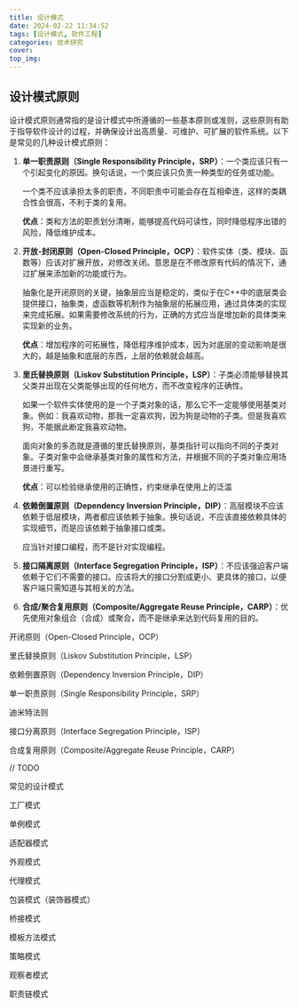 ```yaml
---
title: 设计模式
date: 2024-02-22 11:34:52
tags: [设计模式, 软件工程]
categories: 技术研究
cover:
top_img:
---
```

## 设计模式原则

设计模式原则通常指的是设计模式中所遵循的一些基本原则或准则，这些原则有助于指导软件设计的过程，并确保设计出高质量、可维护、可扩展的软件系统。以下是常见的几种设计模式原则：

1. **单一职责原则（Single Responsibility Principle，SRP）**：一个类应该只有一个引起变化的原因。换句话说，一个类应该只负责一种类型的任务或功能。

   一个类不应该承担太多的职责，不同职责中可能会存在互相牵连，这样的类耦合性会很高，不利于类的复用。

   **优点**：类和方法的职责划分清晰，能够提高代码可读性，同时降低程序出错的风险，降低维护成本。

2. **开放-封闭原则（Open-Closed Principle，OCP）**：软件实体（类、模块、函数等）应该对扩展开放，对修改关闭。意思是在不修改原有代码的情况下，通过扩展来添加新的功能或行为。

   抽象化是开闭原则的关键，抽象层应当是稳定的，类似于在C++中的底层类会提供接口，抽象类，虚函数等机制作为抽象层的拓展应用，通过具体类的实现来完成拓展。如果需要修改系统的行为，正确的方式应当是增加新的具体类来实现新的业务。

   **优点**：增加程序的可拓展性，降低程序维护成本，因为对底层的变动影响是很大的，越是抽象和底层的东西，上层的依赖就会越高。

3. **里氏替换原则（Liskov Substitution Principle，LSP）**：子类必须能够替换其父类并出现在父类能够出现的任何地方，而不改变程序的正确性。

   如果一个软件实体使用的是一个子类对象的话，那么它不一定能够使用基类对象。例如：我喜欢动物，那我一定喜欢狗，因为狗是动物的子类。但是我喜欢狗，不能据此断定我喜欢动物。

   面向对象的多态就是遵循的里氏替换原则，基类指针可以指向不同的子类对象。子类对象中会继承基类对象的属性和方法，并根据不同的子类对象应用场景进行重写。

   **优点**：可以检验继承使用的正确性，约束继承在使用上的泛滥

4. **依赖倒置原则（Dependency Inversion Principle，DIP）**：高层模块不应该依赖于低层模块，两者都应该依赖于抽象。换句话说，不应该直接依赖具体的实现细节，而是应该依赖于抽象接口或类。

   应当针对接口编程，而不是针对实现编程。

5. **接口隔离原则（Interface Segregation Principle，ISP）**：不应该强迫客户端依赖于它们不需要的接口。应该将大的接口分割成更小、更具体的接口，以便客户端只需知道与其相关的方法。

6. **合成/聚合复用原则（Composite/Aggregate Reuse Principle，CARP）**：优先使用对象组合（合成）或聚合，而不是继承来达到代码复用的目的。

开闭原则（Open-Closed Principle，OCP）

里氏替换原则（Liskov Substitution Principle，LSP）

依赖倒置原则（Dependency Inversion Principle，DIP）

单一职责原则（Single Responsibility Principle，SRP）

迪米特法则

接口分离原则（Interface Segregation Principle，ISP）

合成复用原则（Composite/Aggregate Reuse Principle，CARP）



// TODO

常见的设计模式

工厂模式

单例模式

适配器模式

外观模式

代理模式

包装模式（装饰器模式）

桥接模式

模板方法模式

策略模式

观察者模式

职责链模式
